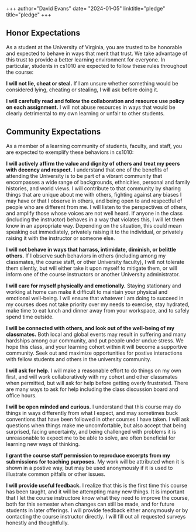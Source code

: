 +++
author="David Evans"
date= "2024-01-05"
linktitle="pledge"
title="pledge"
+++

## Honor Expectations

As a student at the University of Virginia, you are trusted to be honorable and expected to behave in ways that merit that trust. We take advantage of this trust to provide a better learning environment for everyone. In particular, students in cs1010 are expected to follow these rules throughout the course:

**I will not lie, cheat or steal.** If I am unsure whether something would be considered lying, cheating or stealing, I will ask before doing it.

**I will carefully read and follow the collaboration and resource use policy on each assignment.** I will not abuse resources in ways that would be clearly detrimental to my own learning or unfair to other students. 

## Community Expectations

As a member of a learning community of students, faculty, and staff, you are expected to exemplify these behaviors in cs1010:

**I will actively affirm the value and dignity of others and treat my peers with decency and respect.** I understand that one of the benefits of attending the University is to be part of a vibrant community that encompasses a wide range of backgrounds, ethnicities, personal and family histories, and world views. I will contribute to that community by sharing things that are unique about me with others, fighting against any biases I may have or that I observe in others, and being open to and respectful of people who are different from me. I will listen to the perspectives of others, and amplify those whose voices are not well heard. If anyone in the class (including the instructor) behaves in a way that violates this, I will let them know in an appropriate way. Depending on the situation, this could mean speaking out immediately, privately raising it to the individual, or privately raising it with the instructor or someone else.

**I will not behave in ways that harrass, intimidate, diminish, or belittle others.** If I observe such behaviors in others (including among my classmates, the course staff, or other University faculty), I will not tolerate them silently, but will either take it upon myself to mitigate them, or will inform one of the course
  instructors or another University administrator.

**I will care for myself physically and emotionally.** Staying stationary and working at home can make it difficult to maintain your physical and emotional well-being. I will ensure that whatever I am doing to succeed in my courses does not take priority over my needs to exercise, stay hydrated, make time to eat lunch and dinner away from your workspace, and to safely spend time outside.

**I will be connected with others, and look out of the well-being of my classmates.** Both local and global events may result in suffering and many hardships among our community, and put people under undue stress. We hope this class, and your learning cohort within it will become a supportive community. Seek out and maximize opportunities for postive interactions with fellow students and others in the university community.

**I will ask for help.** I will make a reasonable effort to do things on my own first, and will work collaboratively with my cohort and other classmates when permitted, but will ask for help before getting overly frustrated. There are many ways to ask for help including the class discussion board and office hours.

**I will be open minded and curious.** I understand that this course may do things in ways differently from what I expect, and may sometimes buck conventions that have been followed in other courses I have taken. I will ask questions when things make me uncomfortable, but also accept that being surprised, facing uncertainty, and being challenged with problems it is unreasonable to expect me to be able to solve, are often beneficial for learning new ways of thinking.

**I grant the course staff permission to reproduce excerpts from my submissions for teaching purposes.** My work will be attributed when it is shown in a postive way, but may be used anonymously if it is used to illustrate common pitfalls or other issues.

**I will provide useful feedback.** I realize that this is the first time this course has been taught, and it will be attempting many new things. It is important that I let the course instructore know what they need to improve the course, both for this semester when changes can still be made, and for future students in later offerings. I will provide feedback either anonymously or by contacting the course instructor directly. I will fill out all requested surveys honestly and thoughtfully.

